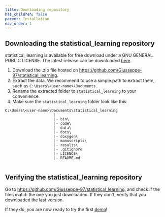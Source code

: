 ```yaml
---
title: Downloading repository
has_children: false
parent: Installation
nav_order: 1
---
```


## Downloading the statistical_learning repository

statistical_learning is available for free download under a GNU GENERAL PUBLIC LICENSE. The latest release can be downloaded [here](https://github.com/Giusseppe-97/statistical_learning). 

1. Download the .zip file hosted on https://github.com/Giusseppe-97/statistical_learning.
2. Extract the data. We recommend to use a simple path to extract them, such as `C:\Users\<user-name>\Documents`.
3. Rename the extracted folder to `statistical_learning` to your convenience.
4. Make sure the `statistical_learning` folder look like this:

```
C:\Users\<user-name>\Documents\statistical_learning
                      |
                      |- bin\
                      |- code\
                      |- data\
                      |- docs\
                      |- doxygen\
                      |- manuscripts\       
                      |- results\       
                      |- .gitignore  
                      |- LICENCE\    
                      |- README.md  
                                                                         
```

## Verifying the statistical_learning repository

Go to <https://github.com/Giusseppe-97/statistical_learning>, and check if the files match the one you just downloaded.
If they don't, verify that you downloaded the last version.

If they do, you are now ready to try the first [demo](../demos/getting_started/getting_started.html)!




